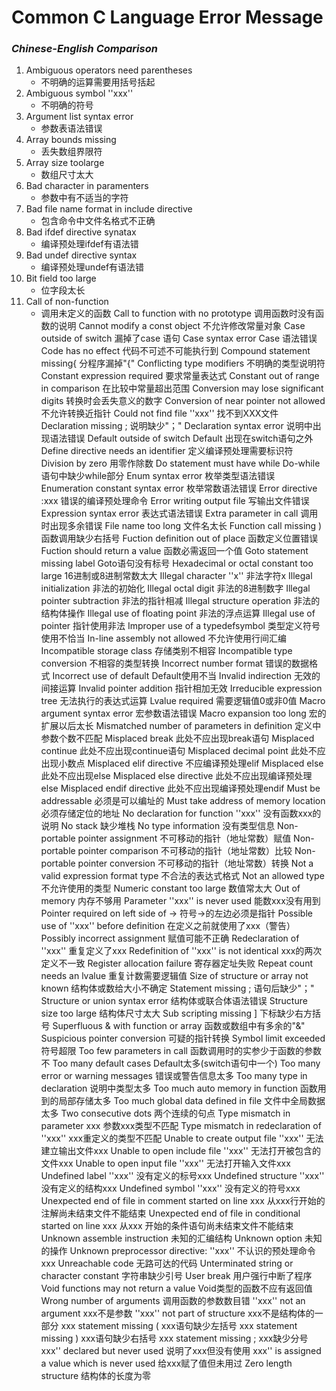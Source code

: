 # **Common C Language Error Message**

### *Chinese-English Comparison*

1. Ambiguous operators need parentheses
	- 不明确的运算需要用括号括起
2. Ambiguous symbol ''xxx''
 	- 不明确的符号
3. Argument list syntax error
	- 参数表语法错误
4. Array bounds missing
	- 丢失数组界限符
5. Array size toolarge
	- 数组尺寸太大
6. Bad character in paramenters
	- 参数中有不适当的字符
7. Bad file name format in include directive
	- 包含命令中文件名格式不正确
8. Bad ifdef directive synatax
	- 编译预处理ifdef有语法错
9. Bad undef directive syntax
	- 编译预处理undef有语法错
10. Bit field too large
	- 位字段太长
11. Call of non-function
	- 调用未定义的函数
Call to function with no prototype
调用函数时没有函数的说明
Cannot modify a const object
不允许修改常量对象
Case outside of switch
漏掉了case 语句
Case syntax error
Case 语法错误
Code has no effect
代码不可述不可能执行到
Compound statement missing{
分程序漏掉"{"
Conflicting type modifiers
不明确的类型说明符
Constant expression required
要求常量表达式
Constant out of range in comparison
在比较中常量超出范围
Conversion may lose significant digits
转换时会丢失意义的数字
Conversion of near pointer not allowed
不允许转换近指针
Could not find file ''xxx''
找不到XXX文件
Declaration missing ;
说明缺少"；"
Declaration syntax error
说明中出现语法错误
Default outside of switch
Default 出现在switch语句之外
Define directive needs an identifier
定义编译预处理需要标识符
Division by zero
用零作除数
Do statement must have while
Do-while语句中缺少while部分
Enum syntax error
枚举类型语法错误
Enumeration constant syntax error
枚举常数语法错误
Error directive :xxx
错误的编译预处理命令
Error writing output file
写输出文件错误
Expression syntax error
表达式语法错误
Extra parameter in call
调用时出现多余错误
File name too long
文件名太长
Function call missing )
函数调用缺少右括号
Fuction definition out of place
函数定义位置错误
Fuction should return a value
函数必需返回一个值
Goto statement missing label
Goto语句没有标号
Hexadecimal or octal constant too large
16进制或8进制常数太大
Illegal character ''x''
非法字符x
Illegal initialization
非法的初始化
Illegal octal digit
非法的8进制数字
Illegal pointer subtraction
非法的指针相减
Illegal structure operation
非法的结构体操作
Illegal use of floating point
非法的浮点运算
Illegal use of pointer
指针使用非法
Improper use of a typedefsymbol
类型定义符号使用不恰当
In-line assembly not allowed
不允许使用行间汇编
Incompatible storage class
存储类别不相容
Incompatible type conversion
不相容的类型转换
Incorrect number format
错误的数据格式
Incorrect use of default
Default使用不当
Invalid indirection
无效的间接运算
Invalid pointer addition
指针相加无效
Irreducible expression tree
无法执行的表达式运算
Lvalue required
需要逻辑值0或非0值
Macro argument syntax error
宏参数语法错误
Macro expansion too long
宏的扩展以后太长
Mismatched number of parameters in definition
定义中参数个数不匹配
Misplaced break
此处不应出现break语句
Misplaced continue
此处不应出现continue语句
Misplaced decimal point
此处不应出现小数点
Misplaced elif directive
不应编译预处理elif
Misplaced else
此处不应出现else
Misplaced else directive
此处不应出现编译预处理else
Misplaced endif directive
此处不应出现编译预处理endif
Must be addressable
必须是可以编址的
Must take address of memory location
必须存储定位的地址
No declaration for function ''xxx''
没有函数xxx的说明
No stack
缺少堆栈
No type information
没有类型信息
Non-portable pointer assignment
不可移动的指针（地址常数）赋值
Non-portable pointer comparison
不可移动的指针（地址常数）比较
Non-portable pointer conversion
不可移动的指针（地址常数）转换
Not a valid expression format type
不合法的表达式格式
Not an allowed type
不允许使用的类型
Numeric constant too large
数值常太大
Out of memory
内存不够用
Parameter ''xxx'' is never used
能数xxx没有用到
Pointer required on left side of ->
符号->的左边必须是指针
Possible use of ''xxx'' before definition
在定义之前就使用了xxx（警告）
Possibly incorrect assignment
赋值可能不正确
Redeclaration of ''xxx''
重复定义了xxx
Redefinition of ''xxx'' is not identical
xxx的两次定义不一致
Register allocation failure
寄存器定址失败
Repeat count needs an lvalue
重复计数需要逻辑值
Size of structure or array not known
结构体或数给大小不确定
Statement missing ;
语句后缺少"；"
Structure or union syntax error
结构体或联合体语法错误
Structure size too large
结构体尺寸太大
Sub scripting missing ]
下标缺少右方括号
Superfluous & with function or array
函数或数组中有多余的"&"
Suspicious pointer conversion
可疑的指针转换
Symbol limit exceeded
符号超限
Too few parameters in call
函数调用时的实参少于函数的参数不
Too many default cases
Default太多(switch语句中一个)
Too many error or warning messages
错误或警告信息太多
Too many type in declaration
说明中类型太多
Too much auto memory in function
函数用到的局部存储太多
Too much global data defined in file
文件中全局数据太多
Two consecutive dots
两个连续的句点
Type mismatch in parameter xxx
参数xxx类型不匹配
Type mismatch in redeclaration of ''xxx''
xxx重定义的类型不匹配
Unable to create output file ''xxx''
无法建立输出文件xxx
Unable to open include file ''xxx''
无法打开被包含的文件xxx
Unable to open input file ''xxx''
无法打开输入文件xxx
Undefined label ''xxx''
没有定义的标号xxx
Undefined structure ''xxx''
没有定义的结构xxx
Undefined symbol ''xxx''
没有定义的符号xxx
Unexpected end of file in comment started on line xxx
从xxx行开始的注解尚未结束文件不能结束
Unexpected end of file in conditional started on line xxx
从xxx 开始的条件语句尚未结束文件不能结束
Unknown assemble instruction
未知的汇编结构
Unknown option
未知的操作
Unknown preprocessor directive: ''xxx''
不认识的预处理命令xxx
Unreachable code
无路可达的代码
Unterminated string or character constant
字符串缺少引号
User break
用户强行中断了程序
Void functions may not return a value
Void类型的函数不应有返回值
Wrong number of arguments
调用函数的参数数目错
''xxx'' not an argument
xxx不是参数
''xxx'' not part of structure
xxx不是结构体的一部分
xxx statement missing (
xxx语句缺少左括号
xxx statement missing )
xxx语句缺少右括号
xxx statement missing ;
xxx缺少分号
xxx'' declared but never used
说明了xxx但没有使用
xxx'' is assigned a value which is never used
给xxx赋了值但未用过
Zero length structure
结构体的长度为零
